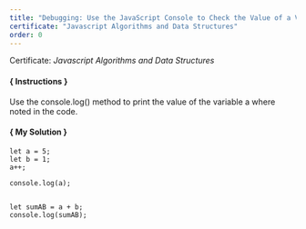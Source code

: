 ```yaml
---
title: "Debugging: Use the JavaScript Console to Check the Value of a Variable"
certificate: "Javascript Algorithms and Data Structures"
order: 0
---
```

Certificate: *Javascript Algorithms and Data Structures*

#### { Instructions }
Use the console.log() method to print the value of the variable a where noted in the code.

#### { My Solution }
```
let a = 5;
let b = 1;
a++;

console.log(a);


let sumAB = a + b;
console.log(sumAB);
```